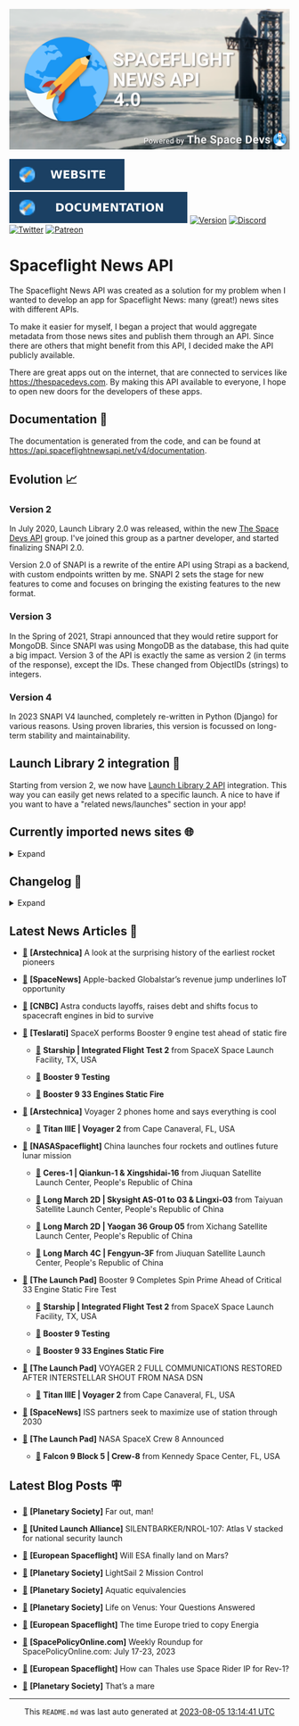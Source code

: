 ![Cover](https://raw.githubusercontent.com/TheSpaceDevs/spaceflightnewsapi/main/.github/profile/assets/snapi_poster.png)

[![Website](https://raw.githubusercontent.com/TheSpaceDevs/spaceflightnewsapi/main/.github/profile/assets/badge_snapi_website.svg)](https://spaceflightnewsapi.net/)
[![Documentation](https://raw.githubusercontent.com/TheSpaceDevs/spaceflightnewsapi/main/.github/profile/assets/badge_snapi_doc.svg)](https://api.spaceflightnewsapi.net/v4/docs)
[![Version](https://img.shields.io/github/v/release/TheSpaceDevs/spaceflightnewsapi?style=for-the-badge)](https://github.com/TheSpaceDevs/spaceflightnewsapi/releases/tag/v4.0.4)
[![Discord](https://img.shields.io/badge/Discord-%237289DA.svg?style=for-the-badge&logo=discord&logoColor=white)](https://discord.gg/p7ntkNA)
[![Twitter](https://img.shields.io/badge/Twitter-%231DA1F2.svg?style=for-the-badge&logo=Twitter&logoColor=white)](https://twitter.com/the_snapi)
[![Patreon](https://img.shields.io/badge/Patreon-F96854?style=for-the-badge&logo=patreon&logoColor=white)](https://www.patreon.com/TheSpaceDevs)

# Spaceflight News API

The Spaceflight News API was created as a solution for my problem when I wanted to develop an app for Spaceflight News: many (great!) news sites with different APIs.

To make it easier for myself, I began a project that would aggregate metadata from those news sites and publish them through an API. Since there are others that might benefit from this API, I decided make the API publicly available.

There are great apps out on the internet, that are connected to services like <https://thespacedevs.com>. By making this API available to everyone, I hope to open new doors for the developers of these apps.

## Documentation 📖

The documentation is generated from the code, and can be found at <https://api.spaceflightnewsapi.net/v4/documentation>.

## Evolution 📈

### Version 2

In July 2020, Launch Library 2.0 was released, within the new <a href="https://thespacedevs.com">The Space Devs API</a> group. I've joined this group as a partner developer, and started finalizing SNAPI 2.0.

Version 2.0 of SNAPI is a rewrite of the entire API using Strapi as a backend, with custom endpoints written by me.
SNAPI 2 sets the stage for new features to come and focuses on bringing the existing features to the new format.

### Version 3

In the Spring of 2021, Strapi announced that they would retire support for MongoDB. Since SNAPI was using MongoDB as the database, this had quite a big impact.
Version 3 of the API is exactly the same as version 2 (in terms of the response), except the IDs. These changed from ObjectIDs (strings) to integers.

### Version 4
In 2023 SNAPI V4 launched, completely re-written in Python (Django) for various reasons.
Using proven libraries, this version is focussed on long-term stability and maintainability.

## Launch Library 2 integration 🚀

Starting from version 2, we now have <a href="https://thespacedevs.com/llapi">Launch Library 2 API</a> integration. This way you can easily get news related to a specific launch.
A nice to have if you want to have a "related news/launches" section in your app!

## Currently imported news sites 🌐

<details>
<summary>Expand</summary>

- AmericaSpace
- Arstechnica
- Blue Origin
- CNBC
- ESA
- ElonX
- Euronews
- European Spaceflight
- Jet Propulsion Laboratory
- NASA
- NASASpaceflight
- National Geographic
- National Space Society
- Phys
- Planetary Society
- Reuters
- Space.com
- SpaceFlight Insider
- SpaceNews
- SpacePolicyOnline.com
- SpaceX
- Spaceflight Now
- SyFy
- TechCrunch
- Teslarati
- The Drive
- The Japan Times
- The Launch Pad
- The National
- The New York Times
- The Space Devs
- The Space Review
- The Verge
- The Wall Street Journal
- United Launch Alliance
- Virgin Galactic


</details>

## Changelog 📝
<details>
<summary>Expand</summary>

# V4.0.0

- Rewritten in Python and Django.

# V3.4.0

- Package updates
- Sentry fixes

# V3.0.0

- Package updates

### V3.2.0

- Various Sentry issues fixed

### V3.1.0

- Strapi updates
- Sentry updates
- Admin interface updates

### V3.0.0

- Switch to use Postgres as database

### V2.3.0

- The lost "article per (LL2) event" endpoint is back
- Changed the G4L logo on the site
- Added Sentry again, via the new Strapi plugin
- Changed from amqplib to amqp-connection-manager
- Updated to Strapi 3.5.3

### v2.2.0

- Dependency updates
- Code cleanup
- Admin side of things

### v2.1.0

- Backend changes on how new content is processed
- Package updates

### v2.0.0

- Complete rewrite of the app, focusing on existing features

</details>



## Latest News Articles 📰
- <a href="https://arstechnica.com/space/2023/08/a-look-at-the-surprising-history-of-the-earliest-rocket-pioneers/" >🔗</a> **[Arstechnica]** A look at the surprising history of the earliest rocket pioneers


- <a href="https://spacenews.com/apple-backed-globalstars-revenue-jump-underlines-iot-opportunity/" >🔗</a> **[SpaceNews]** Apple-backed Globalstar’s revenue jump underlines IoT opportunity


- <a href="https://www.cnbc.com/2023/08/04/astra-conducts-layoffs-raises-debt-shifts-focus-to-spacecraft-engines.html" >🔗</a> **[CNBC]** Astra conducts layoffs, raises debt and shifts focus to spacecraft engines in bid to survive


- <a href="https://www.teslarati.com/spacex-performs-booster-9-engine-test-ahead-of-static-fire/" >🔗</a> **[Teslarati]** SpaceX performs Booster 9 engine test ahead of static fire


  - <a href="https://go4liftoff.com/launch/id/04b91bb8-38a7-4868-b025-4bbe05d1fbfe" >🚀</a> **Starship | Integrated Flight Test 2** from SpaceX Space Launch Facility, TX, USA




  - <a href="https://go4liftoff.com/event/id/844" >📆</a> **Booster 9 Testing**

  - <a href="https://go4liftoff.com/event/id/845" >📆</a> **Booster 9 33 Engines Static Fire**


- <a href="https://arstechnica.com/space/2023/08/voyager-2-phones-home-and-says-everything-is-cool/" >🔗</a> **[Arstechnica]** Voyager 2 phones home and says everything is cool


  - <a href="https://go4liftoff.com/launch/id/75414835-ec0a-43f4-b624-1636502312f3" >🚀</a> **Titan IIIE | Voyager 2** from Cape Canaveral, FL, USA



- <a href="https://www.nasaspaceflight.com/2023/08/china-roundup-080423/" >🔗</a> **[NASASpaceflight]** China launches four rockets and outlines future lunar mission


  - <a href="https://go4liftoff.com/launch/id/160d6bd1-4ac6-43bd-8284-12e457cde9d7" >🚀</a> **Ceres-1 | Qiankun-1 & Xingshidai‐16** from Jiuquan Satellite Launch Center, People's Republic of China

  - <a href="https://go4liftoff.com/launch/id/22a6f1ed-afcd-455d-9316-5aaf8f39e864" >🚀</a> **Long March 2D | Skysight AS-01 to 03 & Lingxi-03** from Taiyuan Satellite Launch Center, People's Republic of China

  - <a href="https://go4liftoff.com/launch/id/9da1b09b-d448-43a2-b6f1-720756c4e960" >🚀</a> **Long March 2D | Yaogan 36 Group 05** from Xichang Satellite Launch Center, People's Republic of China

  - <a href="https://go4liftoff.com/launch/id/5749ccdb-a743-49e9-b7d0-3c018dc68ae3" >🚀</a> **Long March 4C | Fengyun-3F** from Jiuquan Satellite Launch Center, People's Republic of China



- <a href="https://tlpnetwork.com/news/2023/08/booster-9-spin-primed" >🔗</a> **[The Launch Pad]** Booster 9 Completes Spin Prime Ahead of Critical 33 Engine Static Fire Test


  - <a href="https://go4liftoff.com/launch/id/04b91bb8-38a7-4868-b025-4bbe05d1fbfe" >🚀</a> **Starship | Integrated Flight Test 2** from SpaceX Space Launch Facility, TX, USA




  - <a href="https://go4liftoff.com/event/id/844" >📆</a> **Booster 9 Testing**

  - <a href="https://go4liftoff.com/event/id/845" >📆</a> **Booster 9 33 Engines Static Fire**


- <a href="https://tlpnetwork.com/news/2023/08/voyager-2-communications-restored" >🔗</a> **[The Launch Pad]** VOYAGER 2 FULL COMMUNICATIONS RESTORED AFTER INTERSTELLAR SHOUT FROM NASA DSN


  - <a href="https://go4liftoff.com/launch/id/75414835-ec0a-43f4-b624-1636502312f3" >🚀</a> **Titan IIIE | Voyager 2** from Cape Canaveral, FL, USA



- <a href="https://spacenews.com/iss-partners-seek-to-maximize-use-of-station-through-2030/" >🔗</a> **[SpaceNews]** ISS partners seek to maximize use of station through 2030


- <a href="https://tlpnetwork.com/news/2023/08/nasa-spacex-crew-8-announced" >🔗</a> **[The Launch Pad]** NASA SpaceX Crew 8 Announced


  - <a href="https://go4liftoff.com/launch/id/2f101902-03dd-4b23-8546-d25ea514b36f" >🚀</a> **Falcon 9 Block 5 | Crew-8** from Kennedy Space Center, FL, USA





## Latest Blog Posts 🪧

- <a href="https://www.planetary.org/the-downlink/far-out-man" >🔗</a> **[Planetary Society]** Far out, man!


- <a href="https://blog.ulalaunch.com/blog/silentbarker-atlas-v-stacked-for-national-security-launch" >🔗</a> **[United Launch Alliance]** SILENTBARKER/NROL-107: Atlas V stacked for national security launch


- <a href="https://europeanspaceflight.substack.com/p/will-esa-finally-land-on-mars" >🔗</a> **[European Spaceflight]** Will ESA finally land on Mars?


- <a href="https://www.planetary.org/mission-control" >🔗</a> **[Planetary Society]** LightSail 2 Mission Control


- <a href="https://www.planetary.org/the-downlink/aquatic-equivalencies" >🔗</a> **[Planetary Society]** Aquatic equivalencies


- <a href="https://www.planetary.org/articles/life-on-venus-your-questions-answered" >🔗</a> **[Planetary Society]** Life on Venus: Your Questions Answered


- <a href="https://europeanspaceflight.substack.com/p/the-time-europe-tried-to-copy-energia" >🔗</a> **[European Spaceflight]** The time Europe tried to copy Energia


- <a href="https://spacepolicyonline.com/news/weekly-roundup-for-spacepolicyonline-com-july-17-23-2023/" >🔗</a> **[SpacePolicyOnline.com]** Weekly Roundup for SpacePolicyOnline.com: July 17-23, 2023


- <a href="https://europeanspaceflight.substack.com/p/how-can-thales-use-space-rider-ip" >🔗</a> **[European Spaceflight]** How can Thales use Space Rider IP for Rev-1?


- <a href="https://www.planetary.org/the-downlink/thats-a-mare" >🔗</a> **[Planetary Society]** That’s a mare




<hr>
  <div align="center">
  This <code>README.md</code> was last auto generated at <a href="https://www.timeanddate.com/worldclock/fixedtime.html?iso=20230805T131441">2023-08-05 13:14:41 UTC</a>
  <br>
</div>